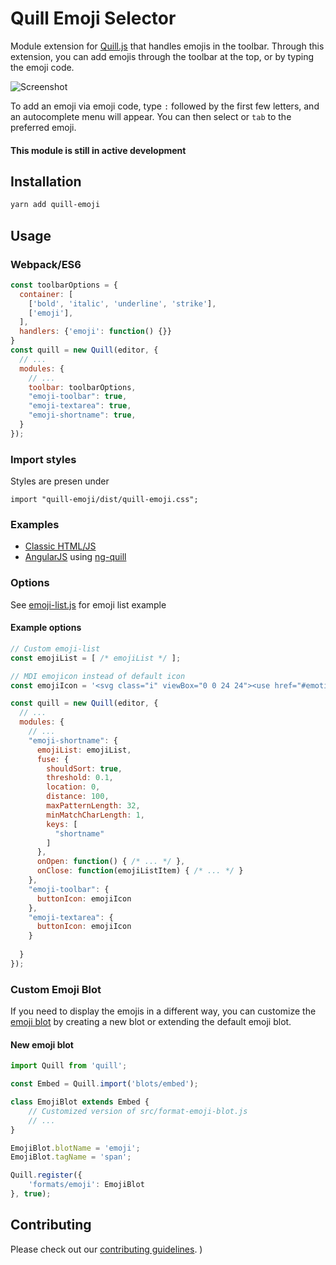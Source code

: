 # Quill Emoji Selector
Module extension for [Quill.js](https://github.com/quilljs/quill) that handles emojis in the toolbar. Through this extension, you can add emojis through the toolbar at the top, or by typing the emoji code.

![Screenshot](/demo/screenshot.png)

To add an emoji via emoji code, type ``:`` followed by the first few letters, and an autocomplete menu will appear. You can then select or ``tab`` to the preferred emoji.




#### This module is still in active development

## Installation

```sh
yarn add quill-emoji
```

## Usage
### Webpack/ES6

```javascript
const toolbarOptions = {
  container: [
    ['bold', 'italic', 'underline', 'strike'],
    ['emoji'],   
  ],
  handlers: {'emoji': function() {}}
}
const quill = new Quill(editor, {
  // ...
  modules: {
    // ...
    toolbar: toolbarOptions,
    "emoji-toolbar": true,
    "emoji-textarea": true,
    "emoji-shortname": true,
  }
});
```

### Import styles

Styles are presen under

```
import "quill-emoji/dist/quill-emoji.css";
```

### Examples
- [Classic HTML/JS](demo/index.html)
- [AngularJS](demo/angular.html) using [ng-quill](https://github.com/KillerCodeMonkey/ng-quill)

### Options
See [emoji-list.js](src/emoji-list.js) for emoji list example

#### Example options
```javascript
// Custom emoji-list
const emojiList = [ /* emojiList */ ];

// MDI emojicon instead of default icon
const emojiIcon = '<svg class="i" viewBox="0 0 24 24"><use href="#emoticon-happy"></use></svg>';

const quill = new Quill(editor, {
  // ...
  modules: {
    // ...
    "emoji-shortname": {
      emojiList: emojiList,
      fuse: {
        shouldSort: true,
        threshold: 0.1,
        location: 0,
        distance: 100,
        maxPatternLength: 32,
        minMatchCharLength: 1,
        keys: [
          "shortname"
        ]
      },
      onOpen: function() { /* ... */ },
      onClose: function(emojiListItem) { /* ... */ }
    },
    "emoji-toolbar": {
      buttonIcon: emojiIcon
    },
    "emoji-textarea": {
      buttonIcon: emojiIcon
    }
            
  }
});
```

### Custom Emoji Blot
If you need to display the emojis in a different way, you can customize the [emoji blot](src/format-emoji-blot.js) by creating a new blot or extending the default emoji blot.

#### New emoji blot
```javascript
import Quill from 'quill';

const Embed = Quill.import('blots/embed');

class EmojiBlot extends Embed {
    // Customized version of src/format-emoji-blot.js
    // ...
}

EmojiBlot.blotName = 'emoji';
EmojiBlot.tagName = 'span';

Quill.register({
    'formats/emoji': EmojiBlot
}, true);
```

## Contributing

Please check out our [contributing guidelines](CONTRIBUTING.md).
)
